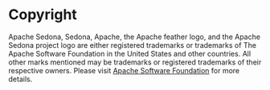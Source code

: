 <!--
 Licensed to the Apache Software Foundation (ASF) under one
 or more contributor license agreements.  See the NOTICE file
 distributed with this work for additional information
 regarding copyright ownership.  The ASF licenses this file
 to you under the Apache License, Version 2.0 (the
 "License"); you may not use this file except in compliance
 with the License.  You may obtain a copy of the License at

   http://www.apache.org/licenses/LICENSE-2.0

 Unless required by applicable law or agreed to in writing,
 software distributed under the License is distributed on an
 "AS IS" BASIS, WITHOUT WARRANTIES OR CONDITIONS OF ANY
 KIND, either express or implied.  See the License for the
 specific language governing permissions and limitations
 under the License.
 -->

# Copyright

Apache Sedona, Sedona, Apache, the Apache feather logo, and the Apache Sedona project logo are either registered trademarks or trademarks of The Apache Software Foundation in the United States and other countries. All other marks mentioned may be trademarks or registered trademarks of their respective owners. Please visit <a href="http://www.apache.org/">Apache Software Foundation</a> for more details.
